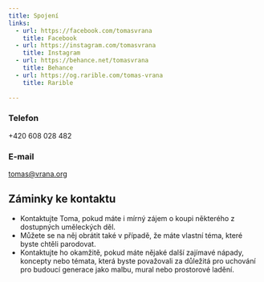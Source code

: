 ```yaml
---
title: Spojení
links:
  - url: https://facebook.com/tomasvrana
    title: Facebook
  - url: https://instagram.com/tomasvrana
    title: Instagram
  - url: https://behance.net/tomasvrana
    title: Behance
  - url: https://og.rarible.com/tomas-vrana
    title: Rarible
    
---
```

### Telefon

+420 608 028 482

### E-mail

tomas@vrana.org

## Záminky ke kontaktu
- Kontaktujte Toma, pokud máte i mírný zájem o koupi některého z dostupných uměleckých děl.
- Můžete se na něj obrátit také v případě, že máte vlastní téma, které byste chtěli parodovat.
- Kontaktujte ho okamžitě, pokud máte nějaké další zajímavé nápady, koncepty nebo témata, která byste považovali za důležitá pro uchování pro budoucí generace jako malbu, mural nebo prostorové ladění.